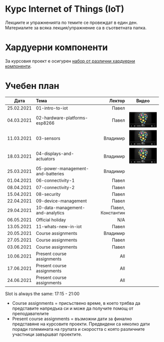 # Курс Internet of Things (IoT)

Лекциите и упражненията по темите се провеждат в един ден. Материалите за всяка лекция/упражнение са в съответната папка.


# Хардуерни компоненти
За курсовия проект е осигурен [набор от различни хардуерни компоненти](https://bit.ly/2HvPD2o).

# Учебен план

| Дата          | Тема                                  | Лектор            | Видео |
| ------------- |:------------------------------------- | -----------------:|:-----:|
| 25.02.2021    | 01-intro-to-iot                       | Павел             |       |
| 04.03.2021    | 02-hardware-platforms-esp8266         | Павел             | [![Video](images/iot-on-youtube.png)](https://youtu.be/JuP9YB0plFs) |
| 11.03.2021    | 03-sensors                            | Владимир          | [![Video](images/iot-on-youtube.png)](https://youtu.be/7YJqtn6doas) |
| 18.03.2021    | 04-displays-and-actuators             | Владимир          | [![Video](images/iot-on-youtube.png)](https://youtu.be/6l79UTjuuwg) |
| 25.03.2021    | 05-power-management-and-batteries     | Владимир          |       |
| 01.04.2021    | 06-connectivity-1                     | Павел             |       |
| 08.04.2021    | 07-connectivity-2                     | Павел             |       |
| 15.04.2021    | 08-security                           | Павел             |       |
| 22.04.2021    | 09-device-management                  | Павел             |       |
| 29.04.2021    | 10-data-management-and-analytics      | Павел, Константин |       |
| 06.05.2021    | Official holiday                      | N/A               |       |
| 13.05.2021    | 11-whats-new-in-iot                   | Павел             |       |
| 20.05.2021    | Course assignments                    | Владимир          |       |
| 27.05.2021    | Course assignments                    | Павел             |       |
| 03.06.2021    | Course assignments                    | Павел             |       |
| 10.06.2021    | Present course assignments            | All               |       |
| 17.06.2021    | Present course assignments            | All               |       |
| 24.06.2021    | Present course assignments            | All               |       |

Slot is always the same: 17:15 - 21:00

* Course assignments = присъствено време, в което трябва да представите напредъка си и може да получите помощ от преподавателите
* Present course assignments = възможни дати за финално представяне на курсовите проекти. Предвидени са няколко дати поради големината на групата и скоростта с която различните участници завършват проектите.

